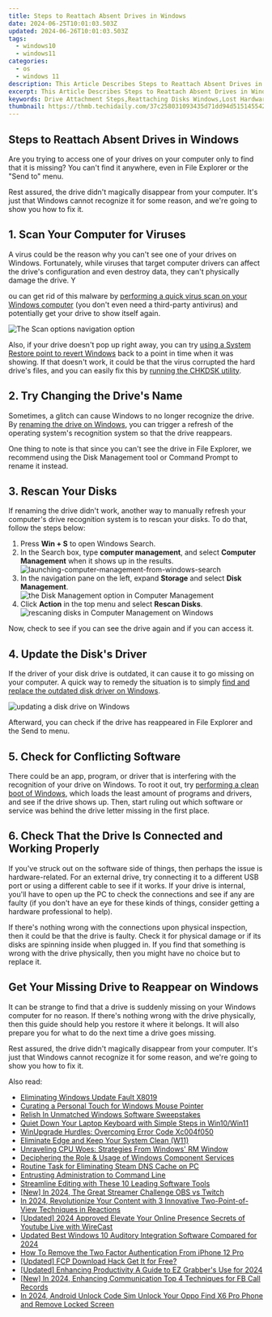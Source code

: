 ```yaml
---
title: Steps to Reattach Absent Drives in Windows
date: 2024-06-25T10:01:03.503Z
updated: 2024-06-26T10:01:03.503Z
tags:
  - windows10
  - windows11
categories:
  - os
  - windows 11
description: This Article Describes Steps to Reattach Absent Drives in Windows
excerpt: This Article Describes Steps to Reattach Absent Drives in Windows
keywords: Drive Attachment Steps,Reattaching Disks Windows,Lost Hardware Recovery,Rebuilding Disk Windows,Windows Disk Repair Guide,Fix Absent Drive in PC,Restore Missing Drives PC
thumbnail: https://thmb.techidaily.com/37c258031093435d71dd94d5151455426579049284afd82c0786b6e3dd815a4b.jpg
---
```


## Steps to Reattach Absent Drives in Windows

 Are you trying to access one of your drives on your computer only to find that it is missing? You can't find it anywhere, even in File Explorer or the "Send to" menu.

 Rest assured, the drive didn't magically disappear from your computer. It's just that Windows cannot recognize it for some reason, and we're going to show you how to fix it.

## 1\. Scan Your Computer for Viruses

 A virus could be the reason why you can't see one of your drives on Windows. Fortunately, while viruses that target computer drivers can affect the drive's configuration and even destroy data, they can't physically damage the drive. Y

 ou can get rid of this malware by [performing a quick virus scan on your Windows computer](https://www.makeuseof.com/scan-for-viruses-without-buying-antivirus-software/) (you don't even need a third-party antivirus) and potentially get your drive to show itself again.

![The Scan options navigation option](https://static1.makeuseofimages.com/wordpress/wp-content/uploads/2023/04/scan-options.jpg)

 Also, if your drive doesn't pop up right away, you can try [using a System Restore point to revert Windows](https://www.makeuseof.com/use-system-restore-windows/) back to a point in time when it was showing. If that doesn't work, it could be that the virus corrupted the hard drive's files, and you can easily fix this by [running the CHKDSK utility](https://www.makeuseof.com/sir-mini-how-to-run-chkdsk-in-windows-10/).

## 2\. Try Changing the Drive's Name

 Sometimes, a glitch can cause Windows to no longer recognize the drive. By [renaming the drive on Windows](https://www.makeuseof.com/change-volume-label-windows-11/), you can trigger a refresh of the operating system's recognition system so that the drive reappears.

 One thing to note is that since you can't see the drive in File Explorer, we recommend using the Disk Management tool or Command Prompt to rename it instead.

## 3\. Rescan Your Disks

 If renaming the drive didn't work, another way to manually refresh your computer's drive recognition system is to rescan your disks. To do that, follow the steps below:

1. Press **Win + S** to open Windows Search.
2. In the Search box, type **computer management**, and select **Computer Management** when it shows up in the results.  
![launching-computer-management-from-windows-search](https://static1.makeuseofimages.com/wordpress/wp-content/uploads/wm/2023/08/launching-computer-management-from-windows-search.jpg)
3. In the navigation pane on the left, expand **Storage** and select **Disk Management**.  
![the Disk Management option in Computer Management](https://static1.makeuseofimages.com/wordpress/wp-content/uploads/wm/2023/08/the-disk-management-option-in-computer-management.jpg)
4. Click **Action** in the top menu and select **Rescan Disks**.  
![rescaning disks in Computer Management on Windows](https://static1.makeuseofimages.com/wordpress/wp-content/uploads/wm/2023/08/rescaning-disks-in-computer-management-on-windows.jpg)

 Now, check to see if you can see the drive again and if you can access it.

## 4\. Update the Disk's Driver

 If the driver of your disk drive is outdated, it can cause it to go missing on your computer. A quick way to remedy the situation is to simply [find and replace the outdated disk driver on Windows](https://www.makeuseof.com/tag/find-replace-outdated-windows-drivers/).

![updating a disk drive on Windows](https://static1.makeuseofimages.com/wordpress/wp-content/uploads/wm/2023/08/updating-a-disk-drive-on-windows.jpg)

 Afterward, you can check if the drive has reappeared in File Explorer and the Send to menu.

## 5\. Check for Conflicting Software

 There could be an app, program, or driver that is interfering with the recognition of your drive on Windows. To root it out, try [performing a clean boot of Windows](https://www.makeuseof.com/clean-boot-windows-11/), which loads the least amount of programs and drivers, and see if the drive shows up. Then, start ruling out which software or service was behind the drive letter missing in the first place.

## 6\. Check That the Drive Is Connected and Working Properly

 If you've struck out on the software side of things, then perhaps the issue is hardware-related. For an external drive, try connecting it to a different USB port or using a different cable to see if it works. If your drive is internal, you'll have to open up the PC to check the connections and see if any are faulty (if you don't have an eye for these kinds of things, consider getting a hardware professional to help).

 If there's nothing wrong with the connections upon physical inspection, then it could be that the drive is faulty. Check it for physical damage or if its disks are spinning inside when plugged in. If you find that something is wrong with the drive physically, then you might have no choice but to replace it.

## Get Your Missing Drive to Reappear on Windows

 It can be strange to find that a drive is suddenly missing on your Windows computer for no reason. If there's nothing wrong with the drive physically, then this guide should help you restore it where it belongs. It will also prepare you for what to do the next time a drive goes missing.

 Rest assured, the drive didn't magically disappear from your computer. It's just that Windows cannot recognize it for some reason, and we're going to show you how to fix it.

<span class="atpl-alsoreadstyle">Also read:</span>
<div><ul>
<li><a href="https://win11.techidaily.com/eliminating-windows-update-fault-x8019/"><u>Eliminating Windows Update Fault X8019</u></a></li>
<li><a href="https://win11.techidaily.com/curating-a-personal-touch-for-windows-mouse-pointer/"><u>Curating a Personal Touch for Windows Mouse Pointer</u></a></li>
<li><a href="https://win11.techidaily.com/relish-in-unmatched-windows-software-sweepstakes/"><u>Relish In Unmatched Windows Software Sweepstakes</u></a></li>
<li><a href="https://win11.techidaily.com/quiet-down-your-laptop-keyboard-with-simple-steps-in-win10win11/"><u>Quiet Down Your Laptop Keyboard with Simple Steps in Win10/Win11</u></a></li>
<li><a href="https://win11.techidaily.com/winupgrade-hurdles-overcoming-error-code-xc004f050/"><u>WinUpgrade Hurdles: Overcoming Error Code Xc004f050</u></a></li>
<li><a href="https://win11.techidaily.com/eliminate-edge-and-keep-your-system-clean-w11/"><u>Eliminate Edge and Keep Your System Clean (W11)</u></a></li>
<li><a href="https://win11.techidaily.com/unraveling-cpu-woes-strategies-from-windows-rm-window/"><u>Unraveling CPU Woes: Strategies From Windows' RM Window</u></a></li>
<li><a href="https://win11.techidaily.com/deciphering-the-role-and-usage-of-windows-component-services/"><u>Deciphering the Role & Usage of Windows Component Services</u></a></li>
<li><a href="https://win11.techidaily.com/routine-task-for-eliminating-steam-dns-cache-on-pc/"><u>Routine Task for Eliminating Steam DNS Cache on PC</u></a></li>
<li><a href="https://win11.techidaily.com/entrusting-administration-to-command-line/"><u>Entrusting Administration to Command Line</u></a></li>
<li><a href="https://instagram-video-recordings.techidaily.com/streamline-editing-with-these-10-leading-software-tools/"><u>Streamline Editing with These 10 Leading Software Tools</u></a></li>
<li><a href="https://screen-capture.techidaily.com/new-in-2024-the-great-streamer-challenge-obs-vs-twitch/"><u>[New] In 2024, The Great Streamer Challenge  OBS vs Twitch</u></a></li>
<li><a href="https://youtube-help.techidaily.com/in-2024-revolutionize-your-content-with-3-innovative-two-point-of-view-techniques-in-reactions/"><u>In 2024, Revolutionize Your Content with 3 Innovative Two-Point-of-View Techniques in Reactions</u></a></li>
<li><a href="https://facebook-video-share.techidaily.com/updated-2024-approved-elevate-your-online-presence-secrets-of-youtube-live-with-wirecast/"><u>[Updated] 2024 Approved  Elevate Your Online Presence  Secrets of Youtube Live with WireCast</u></a></li>
<li><a href="https://audio-shaping.techidaily.com/updated-best-windows-10-auditory-integration-software-compared-for-2024/"><u>Updated Best Windows 10 Auditory Integration Software Compared for 2024</u></a></li>
<li><a href="https://apple-account.techidaily.com/how-to-remove-the-two-factor-authentication-from-iphone-12-pro-by-drfone-ios/"><u>How To Remove the Two Factor Authentication From iPhone 12 Pro</u></a></li>
<li><a href="https://some-knowledge.techidaily.com/updated-fcp-download-hack-get-it-for-free/"><u>[Updated] FCP Download Hack  Get It for Free?</u></a></li>
<li><a href="https://screen-recording.techidaily.com/updated-enhancing-productivity-a-guide-to-ez-grabbers-use-for-2024/"><u>[Updated] Enhancing Productivity  A Guide to EZ Grabber's Use for 2024</u></a></li>
<li><a href="https://facebook-video-content.techidaily.com/new-in-2024-enhancing-communication-top-4-techniques-for-fb-call-records/"><u>[New] In 2024, Enhancing Communication  Top 4 Techniques for FB Call Records</u></a></li>
<li><a href="https://sim-unlock.techidaily.com/in-2024-android-unlock-code-sim-unlock-your-oppo-find-x6-pro-phone-and-remove-locked-screen-by-drfone-android/"><u>In 2024, Android Unlock Code Sim Unlock Your Oppo Find X6 Pro Phone and Remove Locked Screen</u></a></li>
</ul></div>

<ins class="adsbygoogle"
      style="display:block"
      data-ad-client="ca-pub-7571918770474297"
      data-ad-slot="8358498916"
      data-ad-format="auto"
      data-full-width-responsive="true"></ins>